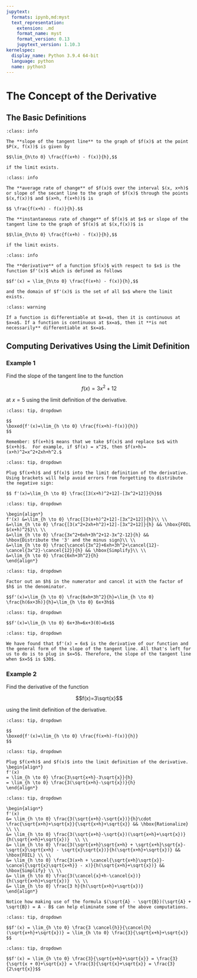 ```yaml
---
jupytext:
  formats: ipynb,md:myst
  text_representation:
    extension: .md
    format_name: myst
    format_version: 0.13
    jupytext_version: 1.10.3
kernelspec:
  display_name: Python 3.9.4 64-bit
  language: python
  name: python3
---
```

# The Concept of the Derivative

## The Basic Definitions

```{admonition} Slope of a Tangent Line
:class: info

The **slope of the tangent line** to the graph of $f(x)$ at the point $P(x, f(x))$ is given by 

$$\lim_{h\to 0} \frac{f(x+h) - f(x)}{h},$$ 

if the limit exists.
```

```{admonition} Average and Instantaneous Rate of Change
:class: info

The **average rate of change** of $f(x)$ over the interval $(x, x+h)$ or slope of the secant line to the graph of $f(x)$ through the points $(x,f(x))$ and $(x+h, f(x+h))$ is 

$$ \frac{f(x+h) - f(x)}{h}.$$

The **instantaneous rate of change** of $f(x)$ at $x$ or slope of the tangent line to the graph of $f(x)$ at $(x,f(x))$ is  

$$\lim_{h\to 0} \frac{f(x+h) - f(x)}{h},$$ 

if the limit exists.
```


```{admonition} The Limit Definition of the Derivative
:class: info

The **derivative** of a function $f(x)$ with respect to $x$ is the function $f'(x)$ which is defined as follows 

$$f'(x) = \lim_{h\to 0} \frac{f(x+h) - f(x)}{h},$$

and the domain of $f'(x)$ is the set of all $x$ where the limit exists.
```

```{admonition} Differentiability and Continuity
:class: warning

If a function is differentiable at $x=a$, then it is continuous at $x=a$. If a function is continuous at $x=a$, then it **is not necessarily** differentiable at $x=a$.
```

## Computing Derivatives Using the Limit Definition

### Example 1

Find the slope of the tangent line to the function 

$$f(x)=3x^2+12$$ 

at $x=5$ using the limit definition of the derivative.

```{admonition} Step 1: Write down the limit definition of a derivative.
:class: tip, dropdown

$$ 
\boxed{f'(x)=\lim_{h \to 0} \frac{f(x+h)-f(x)}{h}}
$$

Remember: $f(x+h)$ means that we take $f(x)$ and replace $x$ with $(x+h)$.  For example, if $f(x) = x^2$, then $f(x+h)=(x+h)^2=x^2+2xh+h^2.$
```

```{admonition} Step 2: Plug $f(x+h)$ and $f(x)$ into definition.
:class: tip, dropdown

Plug $f(x+h)$ and $f(x)$ into the limit definition of the derivative.
Using brackets will help avoid errors from forgetting to distribute the negative sign:

$$ f'(x)=\lim_{h \to 0} \frac{[3(x+h)^2+12]-[3x^2+12]}{h}$$
```



```{admonition} Step 3: FOIL and Simplify
:class: tip, dropdown

\begin{align*}
f'(x) &=\lim_{h \to 0} \frac{[3(x+h)^2+12]-[3x^2+12]}{h}\\ \\
&=\lim_{h \to 0} \frac{[3(x^2+2xh+h^2)+12]-[3x^2+12]}{h} && \hbox{FOIL $(x+h)^2$}\\ \\
&=\lim_{h \to 0} \frac{3x^2+6xh+3h^2+12-3x^2-12}{h} && \hbox{Distribute the '3' and the minus sign}\\ \\
&=\lim_{h \to 0} \frac{\cancel{3x^2}+6xh+3h^2+\cancel{12}-\cancel{3x^2}-\cancel{12}}{h} && \hbox{Simplify}\\ \\
&=\lim_{h \to 0} \frac{6xh+3h^2}{h}
\end{align*}
```

```{admonition} Step 4: Factor out $h$ and cancel.
:class: tip, dropdown

Factor out an $h$ in the numerator and cancel it with the factor of $h$ in the denominator.

$$f'(x)=\lim_{h \to 0} \frac{6xh+3h^2}{h}=\lim_{h \to 0} \frac{h(6x+3h)}{h}=\lim_{h \to 0} 6x+3h$$
```

```{admonition} Step 5: Evaluate the limit.
:class: tip, dropdown

$$f'(x)=\lim_{h \to 0} 6x+3h=6x+3(0)=6x$$
```

```{admonition} Step 6: Plug $x=5$ into evaluated limit.
:class: tip, dropdown

We have found that $f'(x) = 6x$ is the derivative of our function and the general form of the slope of the tangent line. All that's left for us to do is to plug in $x=5$. Therefore, the slope of the tangent line when $x=5$ is $30$.
```


### Example 2

Find the derivative of the function 

$$f(x)=3\sqrt{x}$$ 

using the limit definition of the derivative.

```{admonition} Step 1: Write down the limit definition of a derivative.
:class: tip, dropdown

$$
\boxed{f'(x)=\lim_{h \to 0} \frac{f(x+h)-f(x)}{h}}
$$
```


```{admonition} Step 2: Plug $f(x+h)$ and $f(x)$ into definition.
:class: tip, dropdown

Plug $f(x+h)$ and $f(x)$ into the limit definition of the derivative.  
\begin{align*}
f'(x) 
= \lim_{h \to 0} \frac{3\sqrt{x+h}-3\sqrt{x}}{h} 
= \lim_{h \to 0} \frac{3(\sqrt{x+h}-\sqrt{x})}{h} 
\end{align*}
```

```{admonition} Step 3: Rationalize, FOIL, and Simplify.
:class: tip, dropdown

\begin{align*}
f'(x) 
&= \lim_{h \to 0} \frac{3(\sqrt{x+h}-\sqrt{x})}{h}\cdot \frac{\sqrt{x+h}+\sqrt{x}}{\sqrt{x+h}+\sqrt{x}} && \hbox{Rationalize} \\ \\
&= \lim_{h \to 0} \frac{3(\sqrt{x+h}-\sqrt{x})(\sqrt{x+h}+\sqrt{x})}{h(\sqrt{x+h}+\sqrt{x})}  \\ \\
&= \lim_{h \to 0} \frac{3(\sqrt{x+h}\sqrt{x+h} + \sqrt{x+h}\sqrt{x}-\sqrt{x}\sqrt{x+h} - \sqrt{x}\sqrt{x})}{h(\sqrt{x+h}+\sqrt{x})} && \hbox{FOIL} \\ \\
&= \lim_{h \to 0} \frac{3(x+h + \cancel{\sqrt{x+h}\sqrt{x}}-\cancel{\sqrt{x}\sqrt{x+h}} - x)}{h(\sqrt{x+h}+\sqrt{x})} && \hbox{Simplify} \\ \\
&= \lim_{h \to 0} \frac{3(\cancel{x}+h-\cancel{x})}{h(\sqrt{x+h}+\sqrt{x})}  \\ \\
&= \lim_{h \to 0} \frac{3 h}{h(\sqrt{x+h}+\sqrt{x})} 
\end{align*}

Notice how making use of the formula $(\sqrt{A} - \sqrt{B})(\sqrt{A} + \sqrt{B}) = A - B$ can help eliminate some of the above computations.
```

```{admonition} Step 4: Cancel the $h$ in the numerator with the $h$ in the denominator.
:class: tip, dropdown

$$f'(x) = \lim_{h \to 0} \frac{3 \cancel{h}}{\cancel{h}(\sqrt{x+h}+\sqrt{x})} = \lim_{h \to 0} \frac{3}{\sqrt{x+h}+\sqrt{x}} $$
```

```{admonition} Step 5: Evaluate the limit.
:class: tip, dropdown

$$f'(x) = \lim_{h \to 0} \frac{3}{\sqrt{x+h}+\sqrt{x}} = \frac{3}{\sqrt{x + 0}+\sqrt{x}} = \frac{3}{\sqrt{x}+\sqrt{x}} = \frac{3}{2\sqrt{x}}$$
```

